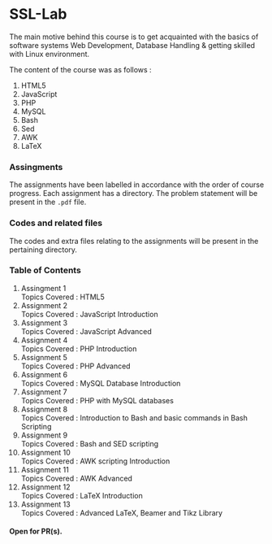 # SSL-Lab
The main motive behind this course is to get acquainted with the basics of software systems Web Development, Database Handling & getting skilled with Linux environment.

The content of the course was as follows :

1. HTML5
2. JavaScript
3. PHP
4. MySQL
5. Bash
6. Sed
7. AWK
8. LaTeX

### Assingments
The assignments have been labelled in accordance with the order of course progress.
Each assignment has a directory. The problem statement will be present in the ```.pdf``` file.

### Codes and related files
The codes and extra files relating to the assignments will be present in the pertaining directory.

### Table of Contents
1. Assingment 1\
  Topics Covered : HTML5
2. Assignment 2\
  Topics Covered : JavaScript Introduction
3. Assignment 3\
  Topics Covered : JavaScript Advanced
4. Assignment 4\
  Topics Covered : PHP Introduction
5. Assignment 5\
  Topics Covered : PHP Advanced
6. Assignment 6\
  Topics Covered : MySQL Database Introduction
7. Assignment 7\
  Topics Covered : PHP with MySQL databases
8. Assignment 8\
  Topics Covered : Introduction to Bash and basic commands in Bash Scripting
9. Assignment 9\
  Topics Covered : Bash and SED scripting
10. Assignment 10\
  Topics Covered : AWK scripting Introduction
11. Assignment 11\
  Topics Covered : AWK Advanced
12. Assignment 12\
  Topics Covered : LaTeX Introduction
13. Assignment 13\
  Topics Covered : Advanced LaTeX, Beamer and Tikz Library
#### Open for PR(s).
